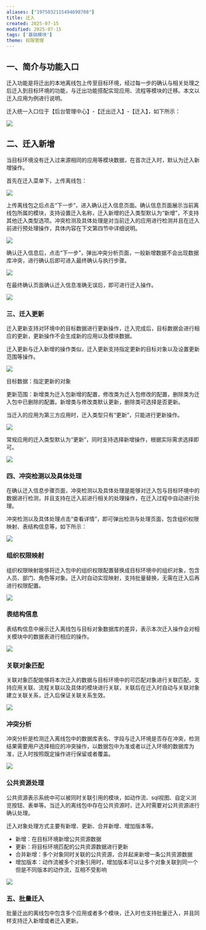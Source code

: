 ```yaml
---
aliases: ["1975032115494698708"]
title: 迁入
created: 2025-07-15
modified: 2025-07-15
tags: ['基础模块']
theme: 权限管理
---
```


## **一、简介与功能入口**

迁入功能是将迁出的本地离线包上传至目标环境，经过每一步的确认与相关处理之后迁入到目标环境的功能，与迁出功能搭配实现应用、流程等模块的迁移。本文以迁入应用为例进行说明。

迁入统一入口位于【后台管理中心】-【迁出迁入】-【迁入】，如下所示：

![](https://myhelpdoc.oss-cn-heyuan.aliyuncs.com/mdimages/86d12f583d6c344e27796e06c8e74dcc.jpg)

## **二、迁入新增**

当目标环境没有迁入过来源相同的应用等模块数据，在首次迁入时，默认为迁入新增操作。

首先在迁入菜单下，上传离线包：

![](https://myhelpdoc.oss-cn-heyuan.aliyuncs.com/mdimages/682844f21731ef5012105f81b8579cb5.jpg)

上传离线包之后点击“下一步”，进入确认迁入信息页面。确认信息页面展示当前离线包所属的模块，支持设置迁入名称，迁入新增的迁入类型默认为“新增”，不支持其他迁入类型选项。冲突检测及具体处理是对当前迁入的应用进行检测并且在迁入前进行预处理操作，具体内容在下文第四节中详细说明。

![](https://myhelpdoc.oss-cn-heyuan.aliyuncs.com/mdimages/b24be51f939d9d21435ed274c5c9fdbe.jpg)

确认迁入信息后，点击“下一步”，弹出冲突分析页面，一般新增数据不会出现数据库冲突，进行确认后即可进入最终确认与执行步骤。

![](https://myhelpdoc.oss-cn-heyuan.aliyuncs.com/mdimages/b4a9e26587cf5e88311a3e7dac100bc1.jpg)

在最终确认页面确认迁入信息准确无误后，即可进行迁入操作。

![](https://myhelpdoc.oss-cn-heyuan.aliyuncs.com/mdimages/85ecf4c5c806e98e1bdfb07be37377ca.jpg)

### **三、迁入更新**

迁入更新支持对环境中的目标数据进行更新操作，迁入完成后，目标数据会进行相应的更新，更新操作不会生成新的应用以及模块数据。

迁入更新与迁入新增的操作类似，迁入更新支持指定更新的目标对象以及设置更新范围等操作。

![](https://myhelpdoc.oss-cn-heyuan.aliyuncs.com/mdimages/e31ca262540b459679f5e631bfdd860e.jpg)

目标数据：指定更新的对象

更新范围：新增类为迁入包新增的配置，修改类为迁入包修改的配置，删除类为迁入包中已删除的配置。新增类与修改类默认更新，删除类可选择是否更新。

当迁入的应用为第三方应用时，迁入类型只有“更新”，只能进行更新操作。

![](https://myhelpdoc.oss-cn-heyuan.aliyuncs.com/mdimages/4988e801c2b0f86f2044a7ba90c5258d.jpg)

常规应用的迁入类型默认为“更新”，同时支持选择新增操作，根据实际需求选择即可。

![](https://myhelpdoc.oss-cn-heyuan.aliyuncs.com/mdimages/96e5bf4d7163119e727347a1c932648c.jpg)

### **四、冲突检测以及具体处理**

在确认迁入信息步骤页面，冲突检测以及具体处理是能够对迁入包与目标环境中的数据进行检测，并且支持在迁入前进行相关的处理操作，在迁入过程中自动进行处理。

冲突检测以及具体处理点击“查看详情”，即可弹出检测与处理页面，包含组织权限映射、表结构信息等，如下所示：

![](https://myhelpdoc.oss-cn-heyuan.aliyuncs.com/mdimages/295d0c4f215a404059964df8c4aa3d35.jpg)

### **组织权限映射**

组织权限映射能够将迁入包中的组织权限配置替换成目标环境中的组织对象，包含人员、部门、角色等对象。迁入时自动实现映射，支持批量替换，无需在迁入后再进行权限配置。

![](https://myhelpdoc.oss-cn-heyuan.aliyuncs.com/mdimages/baea701601568d5b508fc7b101dc2863.jpg)

### **表结构信息**

表结构信息中展示迁入离线包与目标对象数据库的差异，表示本次迁入操作会对相关模块中的数据表进行相应的操作。

![](https://myhelpdoc.oss-cn-heyuan.aliyuncs.com/mdimages/13421821eba7431e6b60e868ecd5e54e.jpg)

### **关联对象匹配**

关联对象匹配能够将本次迁入的数据与目标环境中的可匹配对象进行关联匹配，支持应用关联、流程关联以及具体的模块进行关联，关联后在迁入时自动与关联对象建立关联关系，迁入后保证关联关系生效。

![](https://myhelpdoc.oss-cn-heyuan.aliyuncs.com/mdimages/245bc98359e1069d77e4d4ba3ea5777f.jpg)

### **冲突分析**

冲突分析是检测迁入离线包中的数据库表名、字段与迁入环境是否存在冲突，检测结果需要用户选择相应的冲突操作，以数据包中为准或者以迁入环境的数据库为准，迁入时按照既定操作进行保留或者覆盖。

![](https://myhelpdoc.oss-cn-heyuan.aliyuncs.com/mdimages/93f8c012e8c3d729c8e7ef87aa0b6f67.jpg)

### **公共资源处理**

公共资源表示系统中可以被同时关联引用的模块，如动作流、sql视图、自定义浏览按钮、表单等。当迁入的离线包中存在公共资源时，迁入时需要对公共资源进行确认处理。

迁入对象处理方式主要有新增、更新、合并新增、增加版本等。

- 新增：在目标环境新增公共资源数据
- 更新：将目标环境匹配的公共资源数据进行更新
- 合并新增：多个对象同时关联的公共资源，合并起来新增一条公共资源数据
- 增加版本：动作流被多个对象引用时，增加版本可以让多个对象关联到同一个但是不同版本的动作流，互相不受影响

![](https://myhelpdoc.oss-cn-heyuan.aliyuncs.com/mdimages/a232d3990ab398afbd94101455ffceb3.jpg)

### **五、批量迁入**

批量迁出的离线包中包含多个应用或者多个模块，迁入时也支持批量迁入，并且同样支持迁入新增或者迁入更新。

